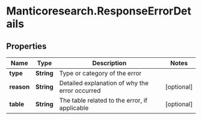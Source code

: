 # Manticoresearch.ResponseErrorDetails

## Properties

Name | Type | Description | Notes
------------ | ------------- | ------------- | -------------
**type** | **String** | Type or category of the error | 
**reason** | **String** | Detailed explanation of why the error occurred | [optional] 
**table** | **String** | The table related to the error, if applicable | [optional] 


